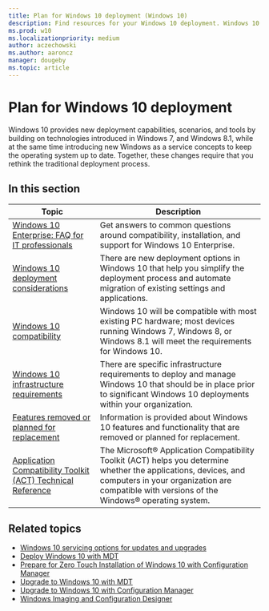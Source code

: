 ```yaml
---
title: Plan for Windows 10 deployment (Windows 10)
description: Find resources for your Windows 10 deployment. Windows 10 provides new deployment capabilities and tools, and introduces new ways to keep the OS up to date. 
ms.prod: w10
ms.localizationpriority: medium
author: aczechowski
ms.author: aaroncz
manager: dougeby
ms.topic: article
---
```


# Plan for Windows 10 deployment
Windows 10 provides new deployment capabilities, scenarios, and tools by building on technologies introduced in Windows 7, and Windows 8.1, while at the same time introducing new Windows as a service concepts to keep the operating system up to date. Together, these changes require that you rethink the traditional deployment process.

## In this section
|Topic |Description |
|------|------------|
|[Windows 10 Enterprise: FAQ for IT professionals](windows-10-enterprise-faq-itpro.yml) | Get answers to common questions around compatibility, installation, and support for Windows 10 Enterprise. |
|[Windows 10 deployment considerations](windows-10-deployment-considerations.md) |There are new deployment options in Windows 10 that help you simplify the deployment process and automate migration of existing settings and applications. |
|[Windows 10 compatibility](windows-10-compatibility.md) |Windows 10 will be compatible with most existing PC hardware; most devices running Windows 7, Windows 8, or Windows 8.1 will meet the requirements for Windows 10. |
|[Windows 10 infrastructure requirements](windows-10-infrastructure-requirements.md) |There are specific infrastructure requirements to deploy and manage Windows 10 that should be in place prior to significant Windows 10 deployments within your organization. |
|[Features removed or planned for replacement](features-lifecycle.md) |Information is provided about Windows 10 features and functionality that are removed or planned for replacement. |
|[Application Compatibility Toolkit (ACT) Technical Reference](act-technical-reference.md) |The Microsoft® Application Compatibility Toolkit (ACT) helps you determine whether the applications, devices, and computers in your organization are compatible with versions of the Windows® operating system. |

## Related topics
- [Windows 10 servicing options for updates and upgrades](../update/index.md)
- [Deploy Windows 10 with MDT](../deploy-windows-mdt/prepare-for-windows-deployment-with-mdt.md)
- [Prepare for Zero Touch Installation of Windows 10 with Configuration Manager](../deploy-windows-cm/prepare-for-zero-touch-installation-of-windows-10-with-configuration-manager.md)
- [Upgrade to Windows 10 with MDT](../deploy-windows-mdt/upgrade-to-windows-10-with-the-microsoft-deployment-toolkit.md)
- [Upgrade to Windows 10 with Configuration Manager](../deploy-windows-cm/upgrade-to-windows-10-with-configuration-manager.md)
- [Windows Imaging and Configuration Designer](/windows/configuration/provisioning-packages/provisioning-install-icd)
 
